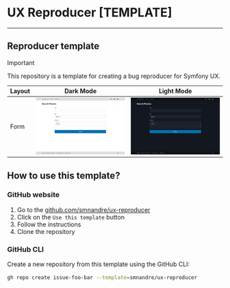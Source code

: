 # UX Reproducer [TEMPLATE]

---

## Reproducer template

> [!IMPORTANT]
> This repository is a template for creating a bug reproducer for Symfony UX.

| Layout | Dark Mode                                         | Light Mode                                         |
|--------|---------------------------------------------------|----------------------------------------------------|
| Form   | ![Dark Mode Form](./doc/images/reproducer13.jpeg) | ![Light Mode Form](./doc/images/reproducer14.jpeg) |

## How to use this template?

### GitHub website

1. Go to the [github.com/smnandre/ux-reproducer](https://github.com/smnandre/ux-reproducer) 
2. Click on the `Use this template` button
3. Follow the instructions
4. Clone the repository

### GitHub CLI

Create a new repository from this template using the GitHub CLI:

```bash
gh repo create issue-foo-bar --template=smnandre/ux-reproducer
```
